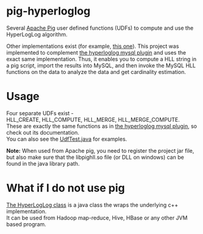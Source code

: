 pig-hyperloglog
===============

Several [Apache Pig](http://pig.apache.org/) user defined functions (UDFs) to compute and use the HyperLogLog algorithm.  
  
Other implementations exist (for example, [this one](http://datafu.incubator.apache.org/docs/datafu/guide/estimation.html)). This project was implemented to complement [the hyperloglog mysql plugin](https://github.com/amirtuval/mysql-hyperloglog) and uses the exact same implementation. Thus, it enables you to compute a HLL string in a pig script, import the results into MySQL, and then invoke the MySQL HLL functions on the data to analyze the data and get cardinality estimation.

Usage
=====

Four separate UDFs exist -  
HLL_CREATE, HLL_COMPUTE, HLL_MERGE, HLL_MERGE_COMPUTE.  
These are exactly the same functions as in [the hyperloglog mysql plugin](https://github.com/amirtuval/mysql-hyperloglog), so check out its documentation.  
You can also see the [UdfTest.java](src/test/java/com/amirtuval/pighll/udf/UdfTest.java) for examples.  
  
**Note:** When used from Apache pig, you need to register the project jar file, but also make sure that the libpighll.so file (or DLL on windows) can be found in the java library path.

What if I do not use pig
========================

[The HyperLogLog class](src/main/java/com/amirtuval/pighll/HyperLogLog.java) is a java class the wraps the underlying c++ implementation.  
It can be used from Hadoop map-reduce, Hive, HBase or any other JVM based program.

